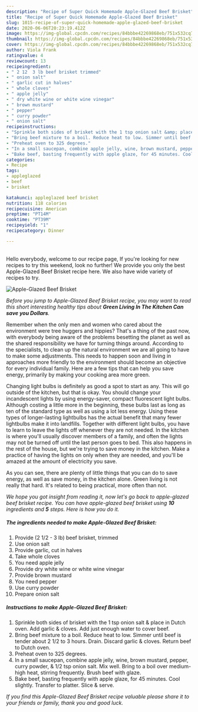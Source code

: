 ```yaml
---
description: "Recipe of Super Quick Homemade Apple-Glazed Beef Brisket"
title: "Recipe of Super Quick Homemade Apple-Glazed Beef Brisket"
slug: 1015-recipe-of-super-quick-homemade-apple-glazed-beef-brisket
date: 2020-06-06T20:23:19.412Z
image: https://img-global.cpcdn.com/recipes/84bbbe42269868eb/751x532cq70/apple-glazed-beef-brisket-recipe-main-photo.jpg
thumbnail: https://img-global.cpcdn.com/recipes/84bbbe42269868eb/751x532cq70/apple-glazed-beef-brisket-recipe-main-photo.jpg
cover: https://img-global.cpcdn.com/recipes/84bbbe42269868eb/751x532cq70/apple-glazed-beef-brisket-recipe-main-photo.jpg
author: Viola Frank
ratingvalue: 4
reviewcount: 13
recipeingredient:
- " 2 12  3 lb beef brisket trimmed"
- " onion salt"
- " garlic cut in halves"
- " whole cloves"
- " apple jelly"
- " dry white wine or white wine vinegar"
- " brown mustard"
- " pepper"
- " curry powder"
- " onion salt"
recipeinstructions:
- "Sprinkle both sides of brisket with the 1 tsp onion salt &amp; place in Dutch oven. Add garlic &amp; cloves. Add just enough water to cover beef."
- "Bring beef mixture to a boil. Reduce heat to low. Simmer until beef is tender about 2 1/2 to 3 hours. Drain. Discard garlic &amp; cloves. Return beef to Dutch oven."
- "Preheat oven to 325 degrees."
- "In a small saucepan, combine apple jelly, wine, brown mustard, pepper, curry powder, &amp; 1/2 tsp onion salt. Mix well. Bring to a boil over medium-high heat, stirring frequently. Brush beef with glaze."
- "Bake beef, basting frequently with apple glaze, for 45 minutes. Cool slightly. Transfer to platter. Slice &amp; serve."
categories:
- Recipe
tags:
- appleglazed
- beef
- brisket

katakunci: appleglazed beef brisket 
nutrition: 118 calories
recipecuisine: American
preptime: "PT14M"
cooktime: "PT39M"
recipeyield: "1"
recipecategory: Dinner

---
```

<br>
Hello everybody, welcome to our recipe page, If you're looking for new recipes to try this weekend, look no further! We provide you only the best Apple-Glazed Beef Brisket recipe here. We also have wide variety of recipes to try.
<br>


![Apple-Glazed Beef Brisket](https://img-global.cpcdn.com/recipes/84bbbe42269868eb/751x532cq70/apple-glazed-beef-brisket-recipe-main-photo.jpg)

<i>Before you jump to Apple-Glazed Beef Brisket recipe, you may want to read this short interesting healthy tips about 
<strong>Green Living In The Kitchen Can save you Dollars</strong>.</i>
</br>

Remember when the only men and women who cared about the environment were tree huggers and hippies? That's a thing of the past now, with everybody being aware of the problems besetting the planet as well as the shared responsibility we have for turning things around. According to the specialists, to clean up the natural environment we are all going to have to make some adjustments. This needs to happen soon and living in approaches more friendly to the environment should become an objective for every individual family. Here are a few tips that can help you save energy, primarily by making your cooking area more green.

Changing light bulbs is definitely as good a spot to start as any. This will go outside of the kitchen, but that is okay. You should change your incandescent lights by using energy-saver, compact fluorescent light bulbs. Although costing a little more in the beginning, these bulbs last as long as ten of the standard type as well as using a lot less energy. Using these types of longer-lasting lightbulbs has the actual benefit that many fewer lightbulbs make it into landfills. Together with different light bulbs, you have to learn to leave the lights off whenever they are not needed. In the kitchen is where you'll usually discover members of a family, and often the lights may not be turned off until the last person goes to bed. This also happens in the rest of the house, but we're trying to save money in the kitchen. Make a practice of having the lights on only when they are needed, and you'll be amazed at the amount of electricity you save.

As you can see, there are plenty of little things that you can do to save energy, as well as save money, in the kitchen alone. Green living is not really that hard. It's related to being practical, more often than not.


<i>We hope you got insight from reading it, now let's go back to apple-glazed beef brisket recipe. You can have apple-glazed beef brisket using <strong>10</strong> ingredients and <strong>5</strong> steps. Here is how you do it.
</i>

##### The ingredients needed to make Apple-Glazed Beef Brisket:

1. Provide  (2 1/2 - 3 lb) beef brisket, trimmed
1. Use  onion salt
1. Provide  garlic, cut in halves
1. Take  whole cloves
1. You need  apple jelly
1. Provide  dry white wine or white wine vinegar
1. Provide  brown mustard
1. You need  pepper
1. Use  curry powder
1. Prepare  onion salt


##### Instructions to make Apple-Glazed Beef Brisket:

1. Sprinkle both sides of brisket with the 1 tsp onion salt &amp; place in Dutch oven. Add garlic &amp; cloves. Add just enough water to cover beef.
1. Bring beef mixture to a boil. Reduce heat to low. Simmer until beef is tender about 2 1/2 to 3 hours. Drain. Discard garlic &amp; cloves. Return beef to Dutch oven.
1. Preheat oven to 325 degrees.
1. In a small saucepan, combine apple jelly, wine, brown mustard, pepper, curry powder, &amp; 1/2 tsp onion salt. Mix well. Bring to a boil over medium-high heat, stirring frequently. Brush beef with glaze.
1. Bake beef, basting frequently with apple glaze, for 45 minutes. Cool slightly. Transfer to platter. Slice &amp; serve.


<i>If you find this Apple-Glazed Beef Brisket recipe valuable please share it to your friends or family, thank you and good luck.</i>
